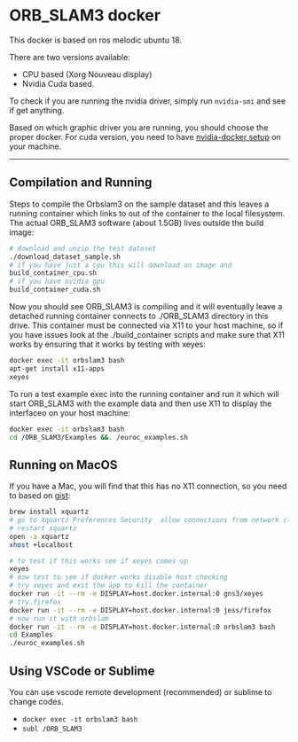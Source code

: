 # ORB_SLAM3 docker

This docker is based on ros melodic ubuntu 18.

There are two versions available:

- CPU based (Xorg Nouveau display)
- Nvidia Cuda based.

To check if you are running the nvidia driver, simply run `nvidia-smi` and see
if get anything.

Based on which graphic driver you are running, you should choose the proper
docker. For cuda version, you need to have [nvidia-docker
setup](https://docs.nvidia.com/datacenter/cloud-native/container-toolkit/install-guide.html)
on your machine.

---

## Compilation and Running

Steps to compile the Orbslam3 on the sample dataset and this leaves a running
container which links to out of the container to the local filesystem. The
actual ORB_SLAM3 software (about 1.5GB) lives outside the build image:

```sh
# download and unzip the test dataset
./download_dataset_sample.sh
# if you have just a cpu this will download an image and 
build_container_cpu.sh
# if you have nvidia gpu
build_container_cuda.sh
```

Now you should see ORB_SLAM3 is compiling and it will eventually leave a
detached running container connects to ./ORB_SLAM3 directory in this drive.
This container must be connected via X11 to your host machine, so if you have
issues look at the ./build_container scripts and make sure that X11 works by
ensuring that it works by testing with xeyes:

```sh
docker exec -it orbslam3 bash
apt-get install x11-apps
xeyes
```

To run a test example exec into the running container and run it which will
start ORB_SLAM3 with the example data and then use X11 to display the
interfaceo on your host machine:

```sh
docker exec -it orbslam3 bash
cd /ORB_SLAM3/Examples &&. /euroc_examples.sh
```

## Running on MacOS

If you have a Mac, you will find that this has no X11 connection, so you need
to based on [gist](https://gist.github.com/paul-krohn/e45f96181b1cf5e536325d1bdee6c949):

```sh
brew install xquartz
# go to Xquartz Preferences Security  allow connections from network clients
# restart xquartz
open -a xquartz
xhost +localhost

# to test if this works see if xeyes comes up
xeyes
# now test to see if docker works disable host checking
# try xeyes and exit the app to kill the container
docker run -it --rm -e DISPLAY=host.docker.internal:0 gns3/xeyes
# try firefox
docker run -it --rm -e DISPLAY=host.docker.internal:0 jess/firefox
# now run it with orbslam
docker run -it --rm -e DISPLAY=host.docker.internal:0 orbslam3 bash
cd Examples
./euroc_examples.sh

```

## Using VSCode or Sublime

You can use vscode remote development (recommended) or sublime to change codes.

- `docker exec -it orbslam3 bash`
- `subl /ORB_SLAM3`
